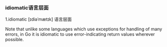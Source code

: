 ###  idiomatic语言层面

1.idiomatic [ɪdiəˈmætɪk] 语言层面

Note that unlike some languages which use exceptions for handling of many errors, in Go it is idiomatic to use error-indicating return values wherever possible.
